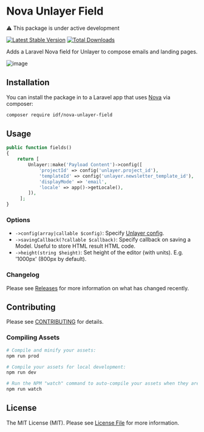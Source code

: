 # Nova Unlayer Field

⚠️ This package is under active development

[![Latest Stable Version](https://poser.pugx.org/idf/nova-unlayer-field/v/stable)](https://packagist.org/packages/idf/nova-unlayer-field)
[![Total Downloads](https://poser.pugx.org/idf/nova-unlayer-field/downloads)](https://packagist.org/packages/idf/nova-unlayer-field)

Adds a Laravel Nova field for Unlayer to compose emails and landing pages.

![image](https://p9.f1.n0.cdn.getcloudapp.com/items/04ugg6gN/Screen+Recording+2019-12-12+at+21.02.gif?v=f87d79deb34d097fbd890e933823a2f5)

## Installation

You can install the package in to a Laravel app that uses [Nova](https://nova.laravel.com) via composer:

```bash
composer require idf/nova-unlayer-field
```

## Usage

```php
public function fields()
{
    return [ 
        Unlayer::make('Payload Content')->config([
            'projectId' => config('unlayer.project_id'),
            'templateId' => config('unlayer.newsletter_template_id'),
            'displayMode' => 'email',
            'locale' => app()->getLocale(),
        ]),
     ];
}
```

### Options
 - `->config(array|callable $config)`: Specify [Unlayer config](https://docs.unlayer.com/docs/getting-started#section-configuration-options).
 - `->savingCallback(?callable $callback)`: Specify callback on saving a Model. Useful to store HTML result HTML code.
 - `->height(string $height)`: Set height of the editor (with units). E.g. '1000px' (800px by default).


### Changelog

Please see [Releases](https://github.com/InteractionDesignFoundation/nova-unlayer-field/releases) for more information on what has changed recently.

## Contributing

Please see [CONTRIBUTING](CONTRIBUTING.md) for details.

### Compiling Assets

```bash
# Compile and minify your assets:
npm run prod

# Compile your assets for local development:
npm run dev

# Run the NPM "watch" command to auto-compile your assets when they are changed:
npm run watch
```

## License

The MIT License (MIT). Please see [License File](LICENSE) for more information.